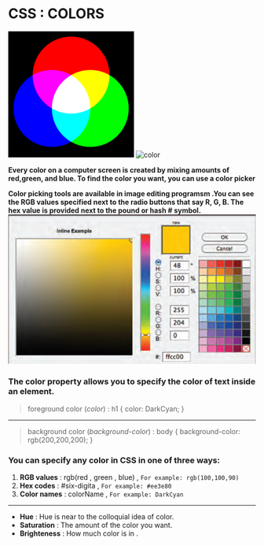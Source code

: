 # CSS : COLORS 
![rgb](pics/rgb_palette.png) ![color](https://raw.githubusercontent.com/nobuyukinyuu/Godot-HSV-ColorPicker/master/addons/HuePicker/icon_large.png)

**Every color on a computer screen is created by mixing amounts of red,green, and blue. To find the color you want, you can use a color picker**

**Color picking tools are available in image editing programsm .You can see the RGB values specified next to the radio buttons that say R, G, B. The hex value is provided next to the pound or hash # symbol.**
![picker](pics/picking.png)

### The color property allows you to specify the color of text inside an element. 
> foreground color (*color*) : h1 { color: DarkCyan; }
------------------------------------------------------------------------
> background color (*background-color*) : body { background-color: rgb(200,200,200); }


### You can specify any color in CSS in one of three ways:
1. **RGB values** : rgb(red , green , blue) , `For example: rgb(100,100,90)`
2. **Hex codes** : #six-digita , `For example: #ee3e80`
3. **Color names** : colorName , `For example: DarkCyan`

-------------------------------------------------------------------------

- **Hue** : Hue is near to the colloquial idea of color.
- **Saturation** : The amount of the color you want.
- **Brighteness** : How much color is in . 